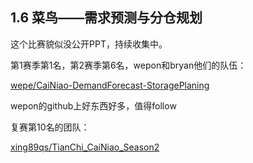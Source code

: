 

## 1.6 菜鸟——需求预测与分仓规划

这个比赛貌似没公开PPT，持续收集中。

第1赛季第1名，第2赛季第6名，wepon和bryan他们的队伍：

[wepe/CaiNiao-DemandForecast-StoragePlaning](http://link.zhihu.com/?target=https%3A//github.com/wepe/CaiNiao-DemandForecast-StoragePlaning)

wepon的github上好东西好多，值得follow

复赛第10名的团队：

[xing89qs/TianChi_CaiNiao_Season2](http://link.zhihu.com/?target=https%3A//github.com/xing89qs/TianChi_CaiNiao_Season2)
